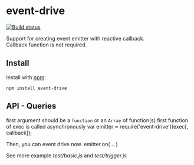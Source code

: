 # event-drive
  
[![Build status](https://travis-ci.org/ystskm/node-event-drive.png)](https://travis-ci.org/ystskm/node-event-drive)  
  
Support for creating event emitter with reactive callback.  
Callback function is not required.

## Install

Install with [npm](http://npmjs.org/):

    npm install event-drive

## API - Queries

first argument should be a `function` or an `Array` of function(s)
first function of exec is called asynchronously
    var emitter = require('event-drive')(exec[, callback]);
    
Then, you can event drive now.
    emitter.on( .. )

See more example *test/basic.js* and *test/trigger.js*
